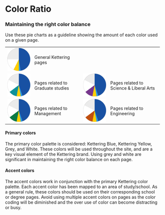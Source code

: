 # Color Ratio

### Maintaining the right color balance

Use these pie charts as a guideline showing the amount of each color used on a given page.&#x20;

|                                         |                                   |                                         |                                         |
| --------------------------------------- | --------------------------------- | --------------------------------------- | --------------------------------------- |
| ![](<../.gitbook/assets/Group 16.png>)  | General Kettering pages           |                                         |                                         |
| ![](<../.gitbook/assets/Group 19.png>)  | Pages related to Graduate studies | ![](<../.gitbook/assets/Group 20.png>)  | Pages related to Science & Liberal Arts |
| ![](<../.gitbook/assets/Group 18.png>)  | Pages related to Management       | ![](<../.gitbook/assets/Group 17.png>)  | Pages related to Engineering            |

#### Primary colors

The primary color palette is considered: Kettering Blue, Kettering Yellow, Grey, and White. These colors will be used throughout the site, and are a key visual element of the Kettering brand. Using grey and white are significant in maintaining the right color balance on each page.&#x20;

#### Accent colors

The accent colors work in conjunction with the primary Kettering color palette. Each accent color has been mapped to an area of study/school. As a general rule, these colors should be used on their corresponding school or degree pages. Avoid using multiple accent colors on pages as the color coding will be diminished and the over use of color can become distracting or busy.

